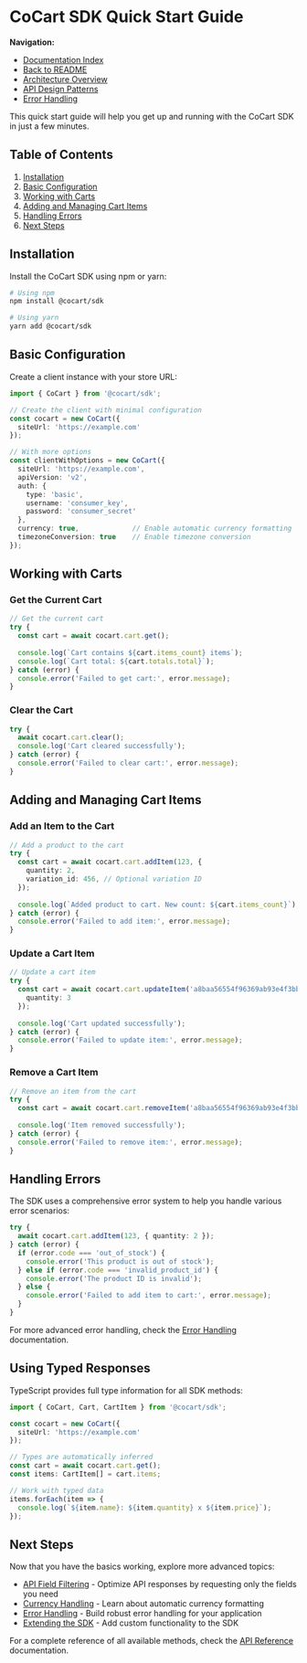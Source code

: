 # CoCart SDK Quick Start Guide

**Navigation:**
- [Documentation Index](./README.md)
- [Back to README](../README.md)
- [Architecture Overview](./architecture.md)
- [API Design Patterns](./api-design-patterns.md)
- [Error Handling](./error-handling.md)

This quick start guide will help you get up and running with the CoCart SDK in just a few minutes.

## Table of Contents

1. [Installation](#installation)
2. [Basic Configuration](#basic-configuration)
3. [Working with Carts](#working-with-carts)
4. [Adding and Managing Cart Items](#adding-and-managing-cart-items)
5. [Handling Errors](#handling-errors)
6. [Next Steps](#next-steps)

## Installation

Install the CoCart SDK using npm or yarn:

```bash
# Using npm
npm install @cocart/sdk

# Using yarn
yarn add @cocart/sdk
```

## Basic Configuration

Create a client instance with your store URL:

```typescript
import { CoCart } from '@cocart/sdk';

// Create the client with minimal configuration
const cocart = new CoCart({
  siteUrl: 'https://example.com'
});

// With more options
const clientWithOptions = new CoCart({
  siteUrl: 'https://example.com',
  apiVersion: 'v2',
  auth: {
    type: 'basic',
    username: 'consumer_key',
    password: 'consumer_secret'
  },
  currency: true,             // Enable automatic currency formatting
  timezoneConversion: true    // Enable timezone conversion
});
```

## Working with Carts

### Get the Current Cart

```typescript
// Get the current cart
try {
  const cart = await cocart.cart.get();
  
  console.log(`Cart contains ${cart.items_count} items`);
  console.log(`Cart total: ${cart.totals.total}`);
} catch (error) {
  console.error('Failed to get cart:', error.message);
}
```

### Clear the Cart

```typescript
try {
  await cocart.cart.clear();
  console.log('Cart cleared successfully');
} catch (error) {
  console.error('Failed to clear cart:', error.message);
}
```

## Adding and Managing Cart Items

### Add an Item to the Cart

```typescript
// Add a product to the cart
try {
  const cart = await cocart.cart.addItem(123, { 
    quantity: 2,
    variation_id: 456, // Optional variation ID
  });
  
  console.log(`Added product to cart. New count: ${cart.items_count}`);
} catch (error) {
  console.error('Failed to add item:', error.message);
}
```

### Update a Cart Item

```typescript
// Update a cart item
try {
  const cart = await cocart.cart.updateItem('a8baa56554f96369ab93e4f3bb068c22', { 
    quantity: 3
  });
  
  console.log('Cart updated successfully');
} catch (error) {
  console.error('Failed to update item:', error.message);
}
```

### Remove a Cart Item

```typescript
// Remove an item from the cart
try {
  const cart = await cocart.cart.removeItem('a8baa56554f96369ab93e4f3bb068c22');
  
  console.log('Item removed successfully');
} catch (error) {
  console.error('Failed to remove item:', error.message);
}
```

## Handling Errors

The SDK uses a comprehensive error system to help you handle various error scenarios:

```typescript
try {
  await cocart.cart.addItem(123, { quantity: 2 });
} catch (error) {
  if (error.code === 'out_of_stock') {
    console.error('This product is out of stock');
  } else if (error.code === 'invalid_product_id') {
    console.error('The product ID is invalid');
  } else {
    console.error('Failed to add item to cart:', error.message);
  }
}
```

For more advanced error handling, check the [Error Handling](./error-handling.md) documentation.

## Using Typed Responses

TypeScript provides full type information for all SDK methods:

```typescript
import { CoCart, Cart, CartItem } from '@cocart/sdk';

const cocart = new CoCart({
  siteUrl: 'https://example.com'
});

// Types are automatically inferred
const cart = await cocart.cart.get();
const items: CartItem[] = cart.items;

// Work with typed data
items.forEach(item => {
  console.log(`${item.name}: ${item.quantity} x ${item.price}`);
});
```

## Next Steps

Now that you have the basics working, explore more advanced topics:

- [API Field Filtering](./api-field-filtering.md) - Optimize API responses by requesting only the fields you need
- [Currency Handling](./currency-handling.md) - Learn about automatic currency formatting
- [Error Handling](./error-handling.md) - Build robust error handling for your application
- [Extending the SDK](./extending-sdk-functionality.md) - Add custom functionality to the SDK

For a complete reference of all available methods, check the [API Reference](https://example.com/api-reference) documentation.